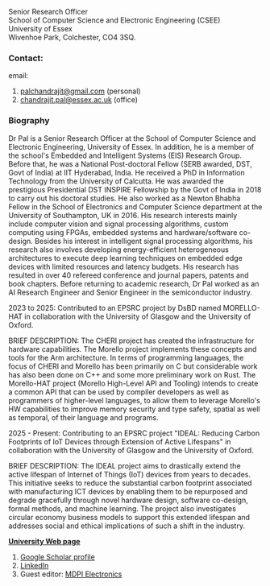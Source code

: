 Senior Research Officer <br>
School of Computer Science and Electronic Engineering (CSEE)<br>
University of Essex <br> Wivenhoe Park, Colchester, CO4 3SQ. 

### Contact:
email: <br>
1. palchandrajit@gmail.com (personal)
2. chandrajit.pal@essex.ac.uk (office)



### Biography


Dr Pal is a Senior Research Officer at the School of Computer Science and Electronic Engineering, University of Essex. In addition, he is a member of the school's Embedded and Intelligent Systems (EIS) Research Group. Before that, he was a National Post-doctoral Fellow (SERB awarded, DST, Govt of India) at IIT Hyderabad, India.  He received a PhD in Information Technology from the University of Calcutta. He was awarded the prestigious Presidential DST INSPIRE Fellowship by the Govt of India in 2018 to carry out his doctoral studies. He also worked as a Newton Bhabha Fellow in the School of Electronics and Computer Science department at the University of Southampton, UK in 2016. 
His research interests mainly include computer vision and signal processing algorithms, custom computing using FPGAs, embedded systems and hardware/software co-design. Besides his interest in intelligent signal processing algorithms, his research also involves developing energy-efficient heterogeneous architectures to execute deep learning techniques on embedded edge devices with limited resources and latency budgets. His research has resulted in over 40 refereed conference and journal papers, patents and book chapters. Before returning to academic research, Dr Pal worked as an AI Research Engineer and Senior Engineer in the semiconductor industry.

2023 to 2025: Contributed to an EPSRC project by DsBD named MORELLO-HAT in collaboration with the University of Glasgow and the University of Oxford.

BRIEF DESCRIPTION:
The CHERI project has created the infrastructure for hardware capabilities. The Morello project implements these concepts and tools for the Arm architecture. In terms of programming languages, the focus of CHERI and Morello has been primarily on C but considerable work has also been done on C++ and some more preliminary work on Rust. The Morello-HAT project (Morello High-Level API and Tooling) intends to create a common API that can be used by compiler developers as well as programmers of higher-level languages, to allow them to leverage Morello's HW capabilities to improve memory security and type safety, spatial as well as temporal, of their language and programs.

2025 - Present: Contributing to an EPSRC project "IDEAL: Reducing Carbon Footprints of IoT Devices through Extension of Active Lifespans" in collaboration with the University of Glasgow and the University of Oxford.

BRIEF DESCRIPTION: 
The IDEAL project aims to drastically extend the active lifespan of Internet of Things (IoT) devices from years to decades. This initiative seeks to reduce the substantial carbon footprint associated with manufacturing ICT devices by enabling them to be repurposed and degrade gracefully through novel hardware design, software co-design, formal methods, and machine learning. The project also investigates circular economy business models to support this extended lifespan and addresses social and ethical implications of such a shift in the industry. 


[**University Web page**](https://www.essex.ac.uk/people/PALCH71608/Chandrajit-Pal)


1. [Google Scholar profile](https://scholar.google.com/citations?user=qYcI37gAAAAJ&hl=en)
2. [LinkedIn](https://www.linkedin.com/in/chandrajit-pal-2715061b/)
3. Guest editor: [MDPI Electronics](https://www.mdpi.com/journal/electronics/special_issues/S4E4V3XE31)
